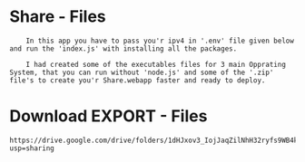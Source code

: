 # Share - Files

        In this app you have to pass you'r ipv4 in '.env' file given below and run the 'index.js' with installing all the packages.

        I had created some of the executables files for 3 main Opprating System, that you can run without 'node.js' and some of the '.zip' file's to create you'r Share.webapp faster and ready to deploy.

# Download EXPORT - Files
    https://drive.google.com/drive/folders/1dHJxov3_IojJaqZilNhH32ryfs9WB4ku?usp=sharing
